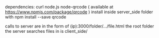 dependencies:
curl
node.js
node-qrcode ( available at https://www.npmjs.com/package/qrcode )
		install inside server_side folder with npm install --save qrcode


calls to server are in the form of (ip):3000/folder/.../file.html
the root folder the server searches files in is client_side/
